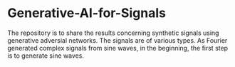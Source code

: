 # Generative-AI-for-Signals

The repository is to share the results concerning synthetic signals using generative adversial networks. 
The signals are of various types. As Fourier generated complex signals from sine waves, in the beginning, the first step is to generate sine waves. 
